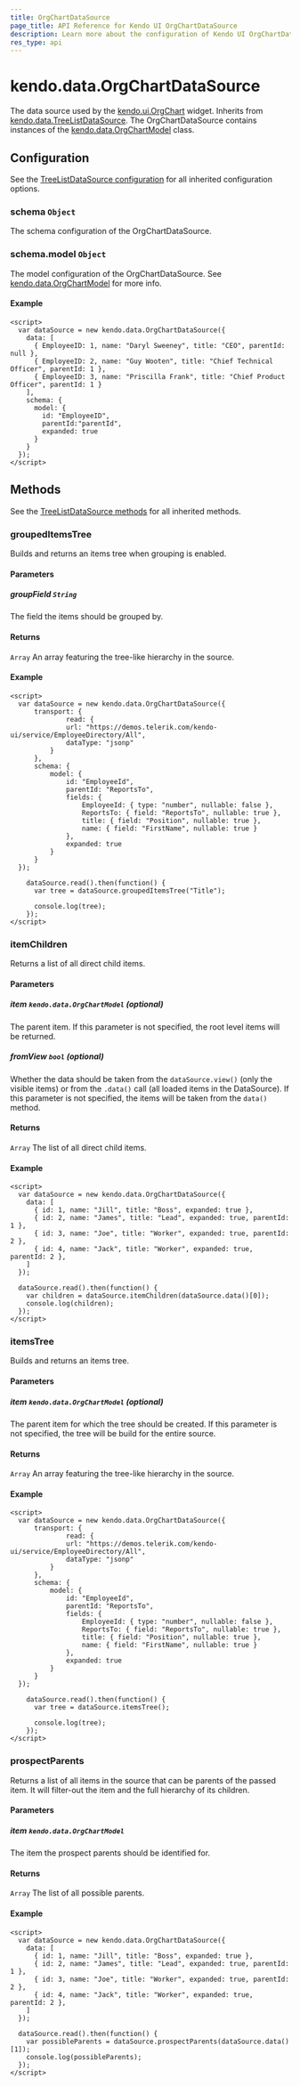 ```yaml
---
title: OrgChartDataSource
page_title: API Reference for Kendo UI OrgChartDataSource
description: Learn more about the configuration of Kendo UI OrgChartDataSource, methods and events.
res_type: api
---
```


# kendo.data.OrgChartDataSource

The data source used by the [kendo.ui.OrgChart](/api/javascript/ui/orgchart) widget.
Inherits from [kendo.data.TreeListDataSource](/api/javascript/data/treelistdatasource). The OrgChartDataSource contains instances of the
[kendo.data.OrgChartModel](/api/javascript/data/orgchartmodel) class.


## Configuration

See the [TreeListDataSource configuration](/api/javascript/data/treelistdatasource#configuration) for all inherited configuration options.

### schema `Object`

The schema configuration of the OrgChartDataSource.

### schema.model `Object`

The model configuration of the OrgChartDataSource. See [kendo.data.OrgChartModel](/api/javascript/data/orgchartmodel) for more info.

#### Example

    <script>
      var dataSource = new kendo.data.OrgChartDataSource({
        data: [
          { EmployeeID: 1, name: "Daryl Sweeney", title: "CEO", parentId: null },
          { EmployeeID: 2, name: "Guy Wooten", title: "Chief Technical Officer", parentId: 1 },
          { EmployeeID: 3, name: "Priscilla Frank", title: "Chief Product Officer", parentId: 1 }
        ],
        schema: {
          model: {
            id: "EmployeeID",
            parentId:"parentId",
            expanded: true
          }
        }
      });
    </script>

## Methods

See the [TreeListDataSource methods](/api/javascript/data/treelistdatasource#methods) for all inherited methods.


### groupedItemsTree

Builds and returns an items tree when grouping is enabled.

#### Parameters

##### groupField `String`

The field the items should be grouped by.

#### Returns

`Array` An array featuring the tree-like hierarchy in the source.

#### Example

    <script>
      var dataSource = new kendo.data.OrgChartDataSource({
          transport: {
                  read: {
                  url: "https://demos.telerik.com/kendo-ui/service/EmployeeDirectory/All",
                  dataType: "jsonp"
              }
          },
          schema: {
              model: {
                  id: "EmployeeId",
                  parentId: "ReportsTo",
                  fields: {
                      EmployeeId: { type: "number", nullable: false },
                      ReportsTo: { field: "ReportsTo", nullable: true },
                      title: { field: "Position", nullable: true },
                      name: { field: "FirstName", nullable: true }
                  },
                  expanded: true
              }
          }
      });

        dataSource.read().then(function() {
          var tree = dataSource.groupedItemsTree("Title");

          console.log(tree);
        });
    </script>

### itemChildren

Returns a list of all direct child items.

#### Parameters

##### item `kendo.data.OrgChartModel` *(optional)*

The parent item. If this parameter is not specified, the root level items will be returned.

##### fromView `bool` *(optional)*

Whether the data should be taken from the `dataSource.view()` (only the visible items) or from the `.data()` call (all loaded items in the DataSource). If this parameter is not specified, the items will be taken from the `data()` method.

#### Returns

`Array` The list of all direct child items.

#### Example

    <script>
      var dataSource = new kendo.data.OrgChartDataSource({
        data: [
          { id: 1, name: "Jill", title: "Boss", expanded: true },
          { id: 2, name: "James", title: "Lead", expanded: true, parentId: 1 },
          { id: 3, name: "Joe", title: "Worker", expanded: true, parentId: 2 },
          { id: 4, name: "Jack", title: "Worker", expanded: true, parentId: 2 },
        ]
      });

      dataSource.read().then(function() {
        var children = dataSource.itemChildren(dataSource.data()[0]);
        console.log(children);
      });
    </script>

### itemsTree

Builds and returns an items tree.

#### Parameters

##### item `kendo.data.OrgChartModel` *(optional)*

The parent item for which the tree should be created. If this parameter is not specified, the tree will be build for the entire source.

#### Returns

`Array` An array featuring the tree-like hierarchy in the source.

#### Example

    <script>
      var dataSource = new kendo.data.OrgChartDataSource({
          transport: {
                  read: {
                  url: "https://demos.telerik.com/kendo-ui/service/EmployeeDirectory/All",
                  dataType: "jsonp"
              }
          },
          schema: {
              model: {
                  id: "EmployeeId",
                  parentId: "ReportsTo",
                  fields: {
                      EmployeeId: { type: "number", nullable: false },
                      ReportsTo: { field: "ReportsTo", nullable: true },
                      title: { field: "Position", nullable: true },
                      name: { field: "FirstName", nullable: true }
                  },
                  expanded: true
              }
          }
      });

        dataSource.read().then(function() {
          var tree = dataSource.itemsTree();

          console.log(tree);
        });
    </script>

### prospectParents

Returns a list of all items in the source that can be parents of the passed item. It will filter-out the item and the full hierarchy of its children.

#### Parameters

##### item `kendo.data.OrgChartModel`

The item the prospect parents should be identified for.

#### Returns

`Array` The list of all possible parents.

#### Example

    <script>
      var dataSource = new kendo.data.OrgChartDataSource({
        data: [
          { id: 1, name: "Jill", title: "Boss", expanded: true },
          { id: 2, name: "James", title: "Lead", expanded: true, parentId: 1 },
          { id: 3, name: "Joe", title: "Worker", expanded: true, parentId: 2 },
          { id: 4, name: "Jack", title: "Worker", expanded: true, parentId: 2 },
        ]
      });

      dataSource.read().then(function() {
        var possibleParents = dataSource.prospectParents(dataSource.data()[1]);
        console.log(possibleParents);
      });
    </script>
